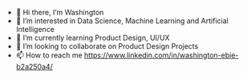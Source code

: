 - 👋 Hi there, I’m Washington
- 👀 I’m interested in Data Science, Machine Learning and Artificial Intelligence
- 🌱 I’m currently learning Product Design, UI/UX
- 💞️ I’m looking to collaborate on Product Design Projects
- 📫 How to reach me https://www.linkedin.com/in/washington-ebie-b2a250a4/

<!---
sirwash/sirwash is a ✨ special ✨ repository because its `README.md` (this file) appears on your GitHub profile.
You can click the Preview link to take a look at your changes.
--->
